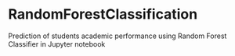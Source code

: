 # RandomForestClassification
Prediction of students academic performance using Random Forest Classifier in Jupyter notebook
